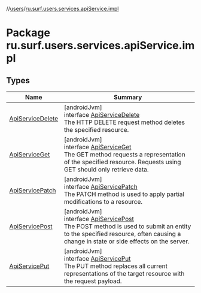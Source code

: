 //[users](../../index.md)/[ru.surf.users.services.apiService.impl](index.md)

# Package ru.surf.users.services.apiService.impl

## Types

| Name | Summary |
|---|---|
| [ApiServiceDelete](-api-service-delete/index.md) | [androidJvm]<br>interface [ApiServiceDelete](-api-service-delete/index.md)<br>The HTTP DELETE request method deletes the specified resource. |
| [ApiServiceGet](-api-service-get/index.md) | [androidJvm]<br>interface [ApiServiceGet](-api-service-get/index.md)<br>The GET method requests a representation of the specified resource. Requests using GET should only retrieve data. |
| [ApiServicePatch](-api-service-patch/index.md) | [androidJvm]<br>interface [ApiServicePatch](-api-service-patch/index.md)<br>The PATCH method is used to apply partial modifications to a resource. |
| [ApiServicePost](-api-service-post/index.md) | [androidJvm]<br>interface [ApiServicePost](-api-service-post/index.md)<br>The POST method is used to submit an entity to the specified resource, often causing a change in state or side effects on the server. |
| [ApiServicePut](-api-service-put/index.md) | [androidJvm]<br>interface [ApiServicePut](-api-service-put/index.md)<br>The PUT method replaces all current representations of the target resource with the request payload. |
